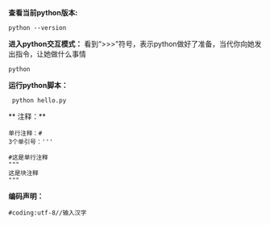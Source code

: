**查看当前python版本:**
```
python --version
```
**进入python交互模式：**
看到“>>>”符号，表示python做好了准备，当代你向她发出指令，让她做什么事情
```
python
```
**运行python脚本：**
```
 python hello.py
 ```
** 注释：**
```
单行注释：#
3个单引号：'''

#这是单行注释
"""
这是块注释
"""
```

**编码声明：**
```
#coding:utf-8//输入汉字
```